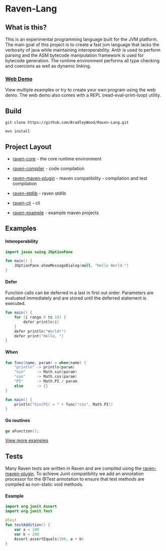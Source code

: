 # Raven-Lang

## What is this?

This is an experimental programming language built for the JVM platform. The main
goal of this project is to create a fast jvm language that lacks the verbosity
of java while maintaining interoperability. Antlr is used to perform parsing
and the ASM bytecode manipulation framework is used for bytecode generation.
The runtime environment performs all type checking and coercions as well
as dynamic linking.


### [Web Demo](http://bradleywood.me/tryraven.html)

View multiple examples or try to create your own program using
the web demo. The web demo also comes with a REPL (read-eval-print-loop)
utility.

## Build

```
git clone https://github.com/BradleyWood/Raven-Lang.git
```

```
mvn install
```

## Project Layout

- [raven-core](raven-core/src/main/java/org/raven/core) - the core runtime environment

- [raven-compiler](raven-compiler/src/main/java/org/raven) - code compilation

- [raven-maven-plugin](raven-maven-plugin/src/main/java/org/raven/maven) - maven compatibility - compilation and test compilation

- [raven-stdlib](raven-stdlib/src/main/raven/raven) - raven stdlib

- [raven-cli](raven-cli/src/main/java/org/raven) - cli

- [raven-example](example) - example maven projects


## Examples

#### Interoperability

```kotlin
import javax.swing.JOptionPane

fun main() {
    JOptionPane.showMessageDialog(null, "Hello World.")
}
```

#### Defer

Function calls can be deferred in a last in first out order. Parameters
are evaluated immediately and are stored until the deferred statement is executed.

```kotlin
fun main() {
    for (i range 0 to 10) {
    	defer println(i)
    }
    defer println("World!")
    defer print("Hello, ")
}
```

#### When

```kotlin
fun func(name, param) = when(name) {
    "println" -> println(param)
    "sin"     -> Math.sin(param)
    "cos"     -> Math.cos(param)
    "PI"      -> Math.PI / param
    else      -> {}
}

fun main() {
    println("Sin(PI) = " + func("cos", Math.PI))
}
```

#### Go routines


```go
go aFunction();
```

[View more examples](https://github.com/BradleyWood/TlDemo)


## Tests

Many Raven tests are written in Raven and are compiled using the
[raven-maven-plugin](raven-maven-plugin/src/main/java/org/raven/maven).
To achieve Junit compatibility we add an annotation processor for the
@Test annotation to ensure that test methods are compiled as non-static
void methods.

#### Example

```kotlin
import org.junit.Assert
import org.junit.Test

@Test
fun testAddition() {
    var a = 100
    var b = 200
    Assert.assertEquals(300, a + b)
}
```
